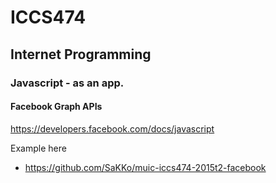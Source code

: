 # ICCS474
## Internet Programming

### Javascript - as an app.

#### Facebook Graph APIs

https://developers.facebook.com/docs/javascript

Example here

- https://github.com/SaKKo/muic-iccs474-2015t2-facebook
